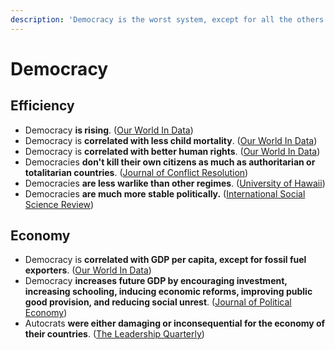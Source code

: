 ```yaml
---
description: 'Democracy is the worst system, except for all the others.'
---
```


# Democracy

## Efficiency

* Democracy **is rising**. \([Our World In Data](https://ourworldindata.org/grapher/numbers-of-autocracies-and-democracies?country=~OWID_WRL)\)
* Democracy is **correlated with less child mortality**. \([Our World In Data](https://ourworldindata.org/democracy#people-in-democracies-are-healthier)\)
* Democracy is **correlated with better human rights**. \([Our World In Data](https://ourworldindata.org/democracy#democracies-are-better-at-protecting-human-rights)\)
* Democracies **don't kill their own citizens as much as authoritarian or totalitarian countries**. \([Journal of Conflict Resolution](https://0x0.la/u/DTmJL7u.pdf#page=16)\)
* Democracies **are less warlike than other regimes**. \([University of Hawaii](https://dacemirror.sci-hub.st/journal-article/9f091c3ffc868c85f423d0abf3f0b00b/rummel1995.pdf)\)
* Democracies **are much more stable politically.** \([International Social Science Review](https://digitalcommons.northgeorgia.edu/cgi/viewcontent.cgi?article=1070&context=issr)\)

## Economy

* Democracy is **correlated with GDP per capita, except for fossil fuel exporters**. \([Our World In Data](https://ourworldindata.org/democracy#democratic-countries-are-richer-the-exception-are-fossil-fuel-exporters)\)
* Democracy **increases future GDP by encouraging investment, increasing schooling, inducing economic reforms, improving public good provision, and reducing social unrest**. \([Journal of Political Economy](https://sci-hub.se/downloads/2020-09-03/c0/acemoglu2018.pdf)\)
* Autocrats **were either damaging or inconsequential for the economy of their countries**. \([The Leadership Quarterly](http://sci-hub.se/downloads/2019-11-19/b8/rizio2019.pdf)\)

